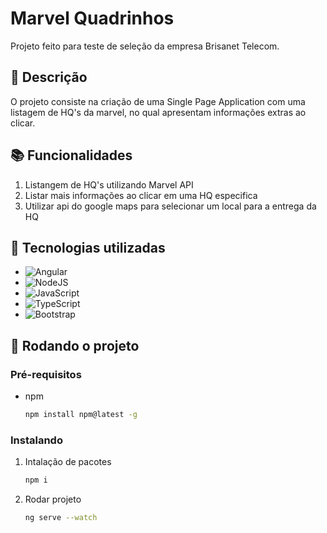 # Marvel Quadrinhos

Projeto feito para teste de seleção da empresa Brisanet Telecom.

## 📝 Descrição

O projeto consiste na criação de uma Single Page Application com uma listagem de HQ's da marvel, no qual apresentam informações extras ao clicar.

## 📚 Funcionalidades
1. Listangem de HQ's utilizando Marvel API
2. Listar mais informações ao clicar em uma HQ especifica
3. Utilizar api do google maps para selecionar um local para a entrega da HQ

## 🔧 Tecnologias utilizadas

* ![Angular](https://img.shields.io/badge/angular-%23DD0031.svg?style=for-the-badge&logo=angular&logoColor=white)
* ![NodeJS](https://img.shields.io/badge/node.js-6DA55F?style=for-the-badge&logo=node.js&logoColor=white)
* ![JavaScript](https://img.shields.io/badge/javascript-%23323330.svg?style=for-the-badge&logo=javascript&logoColor=%23F7DF1E)
* ![TypeScript](https://img.shields.io/badge/typescript-%23007ACC.svg?style=for-the-badge&logo=typescript&logoColor=white)
* ![Bootstrap](https://img.shields.io/badge/bootstrap-%23563D7C.svg?style=for-the-badge&logo=bootstrap&logoColor=white)


## 🚀 Rodando o projeto

### Pré-requisitos
* npm <br>
   ```sh 
   npm install npm@latest -g
   ```
   
### Instalando
1. Intalação de pacotes <br>
   ```sh 
   npm i
   ```
2. Rodar projeto <br>
   ```sh 
   ng serve --watch
   ```



